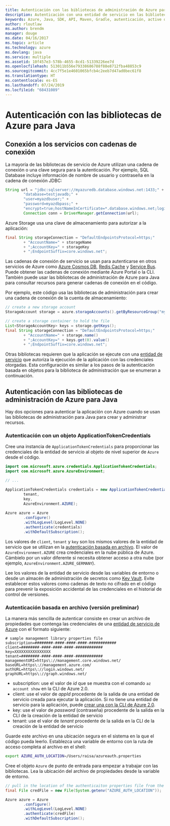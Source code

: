 ```yaml
---
title: Autenticación con las bibliotecas de administración de Azure para Java
description: Autenticación con una entidad de servicio en las bibliotecas de administración de Azure para Java
keywords: Azure, Java, SDK, API, Maven, Gradle, autenticación, active directory, entidad de servicio
author: rloutlaw
ms.author: brendm
manager: douge
ms.date: 04/16/2017
ms.topic: article
ms.technology: azure
ms.devlang: java
ms.service: multiple
ms.assetid: 10f457e3-578b-4655-8cd1-51339226ee7d
ms.openlocfilehash: 513011b556e79338686788f88e8712fba48853c9
ms.sourcegitcommit: 4cc7f5e1e4601065bfcb4c2eeb7d47ad0bec61f8
ms.translationtype: HT
ms.contentlocale: es-ES
ms.lasthandoff: 07/24/2019
ms.locfileid: "68431089"
---
```

# <a name="authenticate-with-the-azure-libraries-for-java"></a>Autenticación con las bibliotecas de Azure para Java 

## <a name="connect-to-services-with-connection-strings"></a>Conexión a los servicios con cadenas de conexión

La mayoría de las bibliotecas de servicio de Azure utilizan una cadena de conexión o una clave segura para la autenticación. Por ejemplo, SQL Database incluye información de nombre de usuario y contraseña en la cadena de conexión JDBC:

```java
String url = "jdbc:sqlserver://myazuredb.database.windows.net:1433;" + 
        "database=testjavadb;" + 
        "user=myazdbuser;" +
        "password=myazdbpass;" +
        "encrypt=true;hostNameInCertificate=*.database.windows.net;loginTimeout=30;";
        Connection conn = DriverManager.getConnection(url);
```

Azure Storage usa una clave de almacenamiento para autorizar a la aplicación:

```java
final String storageConnection = "DefaultEndpointsProtocol=https;"
        + "AccountName=" + storageName 
        + ";AccountKey=" + storageKey
        + ";EndpointSuffix=core.windows.net";
```

Las cadenas de conexión de servicio se usan para autenticarse en otros servicios de Azure como [Azure Cosmos DB](https://docs.microsoft.com/azure/cosmos-db/sql-api-java-application#UseService), [Redis Cache](https://docs.microsoft.com/azure/redis-cache/cache-java-get-started) y [Service Bus](https://docs.microsoft.com/azure/service-bus-messaging/service-bus-java-how-to-use-queues). Puede obtener las cadenas de conexión mediante Azure Portal o la CLI.  También puede usar las bibliotecas de administración de Azure para Java para consultar recursos para generar cadenas de conexión en el código. 

Por ejemplo, este código usa las bibliotecas de administración para crear una cadena de conexión de la cuenta de almacenamiento:

```java
// create a new storage account
StorageAccount storage = azure.storageAccounts().getByResourceGroup("myResourceGroup","myStorageAccount");

// create a storage container to hold the file
List<StorageAccountKey> keys = storage.getKeys();
final String storageConnection = "DefaultEndpointsProtocol=https;"
        + "AccountName=" + storage.name()
        + ";AccountKey=" + keys.get(0).value()
        + ";EndpointSuffix=core.windows.net";
```

Otras bibliotecas requieren que la aplicación se ejecute con una [entidad de servicio](https://docs.microsoft.com/azure/active-directory/develop/active-directory-application-objects) que autoriza la ejecución de la aplicación con las credenciales otorgadas. Esta configuración es similar a los pasos de la autenticación basada en objetos para la biblioteca de administración que se enumeran a continuación.

<a name="mgmt-auth"></a>

##  <a name="authenticate-with-the-azure-management-libraries-for-java"></a>Autenticación con las bibliotecas de administración de Azure para Java

Hay dos opciones para autenticar la aplicación con Azure cuando se usan las bibliotecas de administración para Java para crear y administrar recursos.

### <a name="authenticate-with-an-applicationtokencredentials-object"></a>Autenticación con un objeto ApplicationTokenCredentials

Cree una instancia de `ApplicationTokenCredentials` para proporcionar las credenciales de la entidad de servicio al objeto de nivel superior de `Azure` desde el código.

```java
import com.microsoft.azure.credentials.ApplicationTokenCredentials;
import com.microsoft.azure.AzureEnvironment;

// ...

ApplicationTokenCredentials credentials = new ApplicationTokenCredentials(client, 
        tenant,
        key, 
        AzureEnvironment.AZURE);
        
Azure azure = Azure
        .configure()
        .withLogLevel(LogLevel.NONE)
        .authenticate(credentials)
        .withDefaultSubscription();
```

Los valores de `client`, `tenant` y `key` son los mismos valores de la entidad de servicio que se utilizan en la [autenticación basada en archivo](#mgmt-file). El valor de `AzureEnvironment.AZURE` crea credenciales en la nube pública de Azure. Cámbielo por un valor diferente si necesita obtener acceso a otra nube (por ejemplo, `AzureEnvironment.AZURE_GERMANY`).  

 Lee los valores de la entidad de servicio desde las variables de entorno o desde un almacén de administración de secretos como [Key Vault](/azure/key-vault/key-vault-whatis). Evite establecer estos valores como cadenas de texto no cifrado en el código para prevenir la exposición accidental de las credenciales en el historial de control de versiones.   

<a name="mgmt-file"></a>

### <a name="file-based-authentication-preview"></a>Autenticación basada en archivo (versión preliminar)

La manera más sencilla de autenticar consiste en crear un archivo de propiedades que contenga las credenciales de una [entidad de servicio de Azure](https://docs.microsoft.com/azure/active-directory/develop/active-directory-application-objects) con el formato siguiente:

```text
# sample management library properties file
subscription=########-####-####-####-############
client=########-####-####-####-############
key=XXXXXXXXXXXXXXXX
tenant=########-####-####-####-############
managementURI=https\://management.core.windows.net/
baseURL=https\://management.azure.com/
authURL=https\://login.windows.net/
graphURL=https\://graph.windows.net/
```

- subscription: use el valor de *id* que se muestra con el comando `az account show` en la CLI de Azure 2.0.
- client: use el valor de *appId* procedente de la salida de una entidad de servicio creada para ejecutar la aplicación. Si no tiene una entidad de servicio para la aplicación, puede [crear una con la CLI de Azure 2.0](https://docs.microsoft.com/cli/azure/create-an-azure-service-principal-azure-cli).
- key: use el valor de *password* (contraseña) procedente de la salida en la CLI de la creación de la entidad de servicio 
- tenant: use el valor de *tenant* procedente de la salida en la CLI de la creación de la entidad de servicio

Guarde este archivo en una ubicación segura en el sistema en la que el código pueda leerlo. Establezca una variable de entorno con la ruta de acceso completa al archivo en el shell:

```bash
export AZURE_AUTH_LOCATION=/Users/raisa/azureauth.properties
```

Cree el objeto `Azure` de punto de entrada para empezar a trabajar con las bibliotecas. Lea la ubicación del archivo de propiedades desde la variable de entorno.

```java
// pull in the location of the authenticaiton properties file from the environment 
final File credFile = new File(System.getenv("AZURE_AUTH_LOCATION"));

Azure azure = Azure
        .configure()
        .withLogLevel(LogLevel.NONE)
        .authenticate(credFile)
        .withDefaultSubscription();
```



